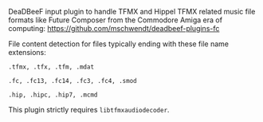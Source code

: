 DeaDBeeF input plugin to handle TFMX and Hippel TFMX related music
file formats like Future Composer from the Commodore Amiga era of
computing: https://github.com/mschwendt/deadbeef-plugins-fc

File content detection for files typically ending with these
file name extensions:

    .tfmx, .tfx, .tfm, .mdat

    .fc, .fc13, .fc14, .fc3, .fc4, .smod

    .hip, .hipc, .hip7, .mcmd

This plugin strictly requires ``libtfmxaudiodecoder``.
